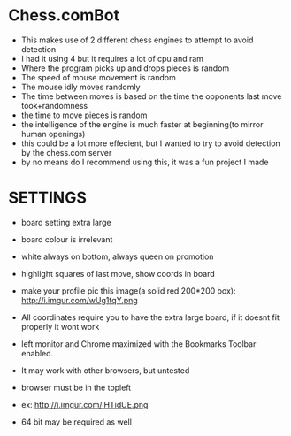 Chess.comBot
============

- This makes use of 2 different chess engines to attempt to avoid detection
- I had it using 4 but it requires a lot of cpu and ram
- Where the program picks up and drops pieces is random
- The speed of mouse movement is random
- The mouse idly moves randomly
- The time between moves is based on the time the opponents last move took+randomness
- the time to move pieces is random
- the intelligence of the engine is much faster at beginning(to mirror human openings)
- this could be a lot more effecient, but I wanted to try to avoid detection by the chess.com server
- by no means do I recommend using this, it was a fun project I made

SETTINGS
============

- board setting extra large
- board colour is irrelevant
- white always on bottom, always queen on promotion
- highlight squares of last move, show coords in board
- make your profile pic this image(a solid red 200*200 box): http://i.imgur.com/wUg1tqY.png
- All coordinates require you to have the extra large board, if it doesnt fit properly it wont work
- left monitor and Chrome maximized with the Bookmarks Toolbar enabled.
- It may work with other browsers, but untested
- browser must be in the topleft
- ex: http://i.imgur.com/iHTidUE.png

- 64 bit may be required as well
